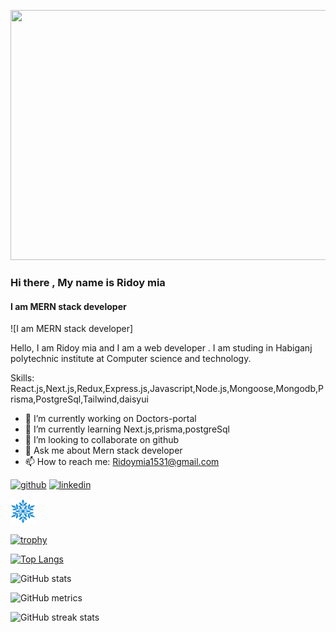 <img height="400px" width="1200px" src="https://media2.giphy.com/media/qgQUggAC3Pfv687qPC/giphy.gif"></img>
### Hi there , My name is Ridoy mia
#### I am MERN stack developer
![I am MERN stack developer]

Hello, I am Ridoy mia and I am a web developer . I am studing in Habiganj polytechnic institute at Computer science and technology.

Skills: React.js,Next.js,Redux,Express.js,Javascript,Node.js,Mongoose,Mongodb,Prisma,PostgreSql,Tailwind,daisyui

- 🔭 I’m currently working on Doctors-portal 
- 🌱 I’m currently learning Next.js,prisma,postgreSql 
- 👯 I’m looking to collaborate on github 
- 💬 Ask me about Mern stack developer 
- 📫 How to reach me: Ridoymia1531@gmail.com 


[<img src='https://cdn.jsdelivr.net/npm/simple-icons@3.0.1/icons/github.svg' alt='github' height='40'>](https://github.com/RidoyMia)  [<img src='https://cdn.jsdelivr.net/npm/simple-icons@3.0.1/icons/linkedin.svg' alt='linkedin' height='40'>](https://www.linkedin.com/in/https://www.linkedin.com/in/ridoy-miya-7903652a0//)  

<a href='https://archiveprogram.github.com/'><img src='https://raw.githubusercontent.com/acervenky/animated-github-badges/master/assets/acbadge.gif' width='40' height='40'></a> 

[![trophy](https://github-profile-trophy.vercel.app/?username=RidoyMia)](https://github.com/ryo-ma/github-profile-trophy)

[![Top Langs](https://github-readme-stats.vercel.app/api/top-langs/?username=RidoyMia)](https://github.com/anuraghazra/github-readme-stats)

![GitHub stats](https://github-readme-stats.vercel.app/api?username=RidoyMia&show_icons=true&count_private=true)  

![GitHub metrics](https://metrics.lecoq.io/RidoyMia)  

![GitHub streak stats](https://streak-stats.demolab.com/?user=RidoyMia)  

